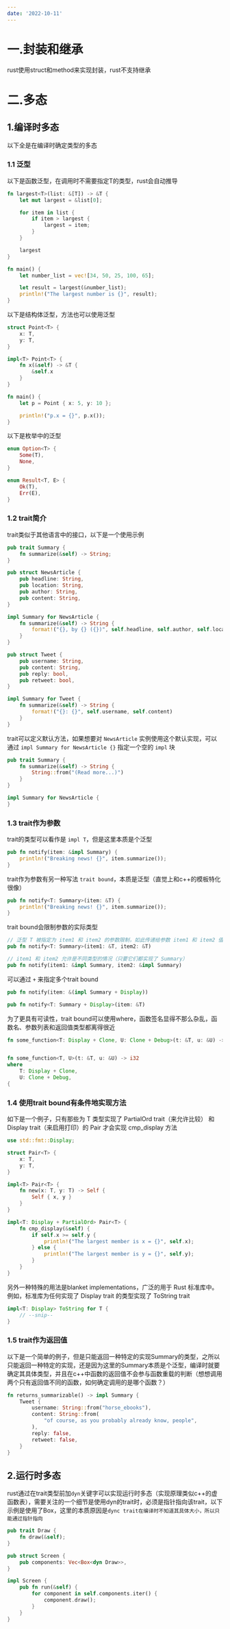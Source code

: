 ```yaml
---
date: '2022-10-11'
---
```

# 一.封装和继承
rust使用struct和method来实现封装，rust不支持继承

# 二.多态

## 1.编译时多态
以下全是在编译时确定类型的多态
### 1.1 泛型
以下是函数泛型，在调用时不需要指定T的类型，rust会自动推导
```rust
fn largest<T>(list: &[T]) -> &T {
    let mut largest = &list[0];

    for item in list {
        if item > largest {
            largest = item;
        }
    }

    largest
}

fn main() {
    let number_list = vec![34, 50, 25, 100, 65];

    let result = largest(&number_list);
    println!("The largest number is {}", result);
}
```

以下是结构体泛型，方法也可以使用泛型
```rust
struct Point<T> {
    x: T,
    y: T,
}

impl<T> Point<T> {
    fn x(&self) -> &T {
        &self.x
    }
}

fn main() {
    let p = Point { x: 5, y: 10 };

    println!("p.x = {}", p.x());
}
```

以下是枚举中的泛型
```rust
enum Option<T> {
    Some(T),
    None,
}

enum Result<T, E> {
    Ok(T),
    Err(E),
}
```

### 1.2 trait简介

trait类似于其他语言中的接口，以下是一个使用示例

```rust
pub trait Summary {
    fn summarize(&self) -> String;
}

pub struct NewsArticle {
    pub headline: String,
    pub location: String,
    pub author: String,
    pub content: String,
}

impl Summary for NewsArticle {
    fn summarize(&self) -> String {
        format!("{}, by {} ({})", self.headline, self.author, self.location)
    }
}

pub struct Tweet {
    pub username: String,
    pub content: String,
    pub reply: bool,
    pub retweet: bool,
}

impl Summary for Tweet {
    fn summarize(&self) -> String {
        format!("{}: {}", self.username, self.content)
    }
}
```

trait可以定义默认方法，如果想要对 `NewsArticle` 实例使用这个默认实现，可以通过 `impl Summary for NewsArticle {}` 指定一个空的 `impl` 块

```rust
pub trait Summary {
    fn summarize(&self) -> String {
        String::from("(Read more...)")
    }
}

impl Summary for NewsArticle {
}
```

### 1.3 trait作为参数

trait的类型可以看作是 `impl T`，但是这里本质是个泛型

```rust
pub fn notify(item: &impl Summary) {
    println!("Breaking news! {}", item.summarize());
}
```

trait作为参数有另一种写法 `trait bound`，本质是泛型（直觉上和c++的模板特化很像）

```rust
pub fn notify<T: Summary>(item: &T) {
    println!("Breaking news! {}", item.summarize());
}
```

trait bound会限制参数的实际类型

```rust
// 泛型 T 被指定为 item1 和 item2 的参数限制，如此传递给参数 item1 和 item2 值的具体类型必须一致
pub fn notify<T: Summary>(item1: &T, item2: &T)

// item1 和 item2 允许是不同类型的情况（只要它们都实现了 Summary）
pub fn notify(item1: &impl Summary, item2: &impl Summary)
```

可以通过 `+` 来指定多个trait bound

```rust
pub fn notify(item: &(impl Summary + Display))

pub fn notify<T: Summary + Display>(item: &T)
```

为了更具有可读性，trait bound可以使用where，函数签名显得不那么杂乱，函数名、参数列表和返回值类型都离得很近

```rust
fn some_function<T: Display + Clone, U: Clone + Debug>(t: &T, u: &U) -> i32 {


fn some_function<T, U>(t: &T, u: &U) -> i32
where
    T: Display + Clone,
    U: Clone + Debug,
{
```

### 1.4 使用trait bound有条件地实现方法
如下是一个例子，只有那些为 T 类型实现了 PartialOrd trait（来允许比较） 和 Display trait（来启用打印）的 Pair<T> 才会实现 cmp_display 方法
```rust
use std::fmt::Display;

struct Pair<T> {
    x: T,
    y: T,
}

impl<T> Pair<T> {
    fn new(x: T, y: T) -> Self {
        Self { x, y }
    }
}

impl<T: Display + PartialOrd> Pair<T> {
    fn cmp_display(&self) {
        if self.x >= self.y {
            println!("The largest member is x = {}", self.x);
        } else {
            println!("The largest member is y = {}", self.y);
        }
    }
}
```

另外一种特殊的用法是blanket implementations，广泛的用于 Rust 标准库中。例如，标准库为任何实现了 Display trait 的类型实现了 ToString trait
```rust
impl<T: Display> ToString for T {
    // --snip--
}
```

### 1.5 trait作为返回值

以下是一个简单的例子，但是只能返回一种特定的实现Summary的类型，之所以只能返回一种特定的实现，还是因为这里的Summary本质是个泛型，编译时就要确定其具体类型，并且在c++中函数的返回值不会参与函数重载的判断（想想调用两个只有返回值不同的函数，如何确定调用的是哪个函数？）

```rust
fn returns_summarizable() -> impl Summary {
    Tweet {
        username: String::from("horse_ebooks"),
        content: String::from(
            "of course, as you probably already know, people",
        ),
        reply: false,
        retweet: false,
    }
}
```

## 2.运行时多态
rust通过在trait类型前加`dyn`关键字可以实现运行时多态（实现原理类似c++的虚函数表），需要关注的一个细节是使用dyn的trait时，必须是指针指向该trait，以下示例是使用了Box，这里的本质原因是`dync trait在编译时不知道其具体大小，所以只能通过指针指向`
```rust
pub trait Draw {
    fn draw(&self);
}

pub struct Screen {
    pub components: Vec<Box<dyn Draw>>,
}

impl Screen {
    pub fn run(&self) {
        for component in self.components.iter() {
            component.draw();
        }
    }
}
```